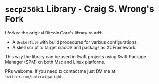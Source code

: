 # `secp256k1` Library - Craig S. Wrong's Fork

I forked the original Bitcoin Core's library to add:

 - A `Dockerfile` with build procedures for various configurations.
 - A shell script to target macOS and package as XCFramework.

This way the library can be used in Swift projects using Swift Package Manager (SPM) on both Mac and Linux platforms.

PRs welcome. If you need to contact me just DM me at `twitter.com/notcraigwright`.
